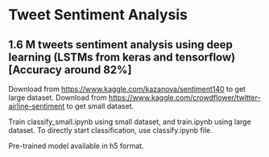 # Tweet Sentiment Analysis
## 1.6 M tweets sentiment analysis using deep learning (LSTMs from keras and tensorflow) [Accuracy around 82%]

Download from https://www.kaggle.com/kazanova/sentiment140 to get large dataset.
Download from https://www.kaggle.com/crowdflower/twitter-airline-sentiment to get small dataset.

Train classify_small.ipynb using small dataset, and train.ipynb using large dataset.
To directly start classification, use classify.ipynb file.

Pre-trained model available in h5 format.
